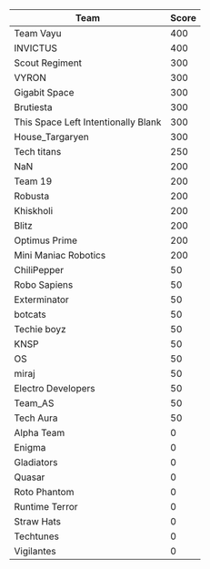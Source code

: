 |Team|Score|
|---|---|
|Team Vayu|400|
|INVICTUS|400|
|Scout Regiment|300|
|VYRON|300|
|Gigabit Space|300|
|Brutiesta|300|
|This Space Left Intentionally Blank|300|
|House_Targaryen|300|
|Tech titans|250|
|NaN|200|
|Team 19|200|
|Robusta|200|
|Khiskholi|200|
|Blitz|200|
|Optimus Prime|200|
|Mini Maniac Robotics|200|
|ChiliPepper|50|
|Robo Sapiens|50|
|Exterminator|50|
|botcats|50|
|Techie boyz|50|
|KNSP|50|
|OS|50|
|miraj|50|
|Electro Developers|50|
|Team_AS|50|
|Tech Aura|50|
|Alpha Team|0|
|Enigma|0|
|Gladiators|0|
|Quasar|0|
|Roto Phantom|0|
|Runtime Terror|0|
|Straw Hats|0|
|Techtunes|0|
|Vigilantes|0|
